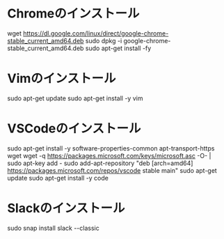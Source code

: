 # Chromeのインストール
wget https://dl.google.com/linux/direct/google-chrome-stable_current_amd64.deb
sudo dpkg -i google-chrome-stable_current_amd64.deb
sudo apt-get install -fy
# Vimのインストール
sudo apt-get update
sudo apt-get install -y vim
# VSCodeのインストール
sudo apt-get install -y software-properties-common apt-transport-https wget
wget -q https://packages.microsoft.com/keys/microsoft.asc -O- | sudo apt-key add -
sudo add-apt-repository "deb [arch=amd64] https://packages.microsoft.com/repos/vscode stable main"
sudo apt-get update
sudo apt-get install -y code
# Slackのインストール
sudo snap install slack --classic
